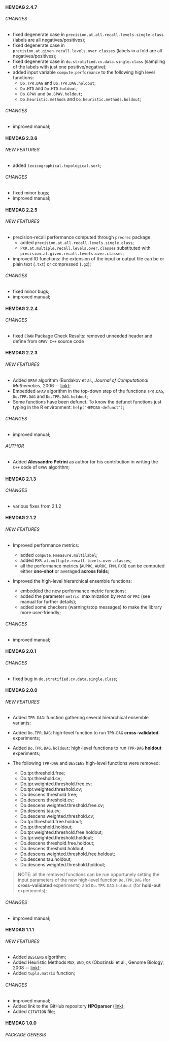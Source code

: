 #### HEMDAG 2.4.7

###### CHANGES
- fixed degenerate case in ``precision.at.all.recall.levels.single.class`` (labels are all negatives/positives);
- fixed degenerate case in ``precision.at.given.recall.levels.over.classes`` (labels in a fold are all negatives/positives); 
- fixed degenerate case in ``do.stratified.cv.data.single.class`` (sampling of the labels with just one positive/negative);
- added input variable ``compute.performance`` to the following high level functions: 
	- ``Do.TPR.DAG`` and ``Do.TPR.DAG.holdout``; 
	- ``Do.HTD`` and ``Do.HTD.holdout``; 
	- ``Do.GPAV`` and ``Do.GPAV.holdout``; 
	- ``Do.heuristic.methods`` and ``Do.heuristic.methods.holdout``;

###### CHANGES
- improved manual;

#### HEMDAG 2.3.6

###### NEW FEATURES
- added ``lexicographical.topological.sort``;

###### CHANGES
- fixed minor bugs;
- improved manual;

#### HEMDAG 2.2.5

###### NEW FEATURES
- precision-recall performance computed through ``precrec`` package:
	- added ``precision.at.all.recall.levels.single.class``;
	- ``PXR.at.multiple.recall.levels.over.classes`` substituted with ``precision.at.given.recall.levels.over.classes``;
- improved IO functions: the extension of the input or output file can be or plain text (``.txt``) or compressed (``.gz``); 

###### CHANGES
- fixed minor bugs;
- improved manual;

#### HEMDAG 2.2.4

###### CHANGES
- fixed ``CRAN`` Package Check Results: removed unneeded header and define from ``GPAV C++`` source code

#### HEMDAG 2.2.3

###### NEW FEATURES
- Added ``GPAV`` algorithm (Burdakov et al., *Journal of Computational Mathematics*, 2006 -- [link](https://www.jstor.org/stable/43693336));
- Embedded ``GPAV`` algorithm in the top-down step of the functions ``TPR.DAG``, ``Do.TPR.DAG`` and ``Do.TPR.DAG.holdout``;
- Some functions have been defunct. To know the defunct functions just typing in the R environment: ``help("HEMDAG-defunct")``;

###### CHANGES
- improved manual;

###### AUTHOR
- Added **Alessandro Petrini** as author for his contribution in writing the ``C++`` code of ``GPAV`` algorithm;

#### HEMDAG 2.1.3

###### CHANGES
- various fixes from 2.1.2

#### HEMDAG 2.1.2

###### NEW FEATURES
- Improved performance metrics:
	- added ``compute.Fmeasure.multilabel``;
	- added ``PXR.at.multiple.recall.levels.over.classes``;
	- all the performance metrics (``AUPRC``, ``AUROC``, ``FMM``, ``PXR``) can be computed either **one-shot** or averaged **across folds**;

- Improved the high-level hierarchical ensemble functions:
	- embedded the new performance metric functions;
	- added the parameter ``metric``: maximization by ``FMAX`` or ``PRC`` (see manual for further details);
	- added some checkers (warning/stop messages) to make the library more user-friendly;

###### CHANGES
- improved manual;

#### HEMDAG 2.0.1

###### CHANGES
- fixed bug in ``do.stratified.cv.data.single.class``;

#### HEMDAG 2.0.0

###### NEW FEATURES
- Added ``TPR-DAG``: function gathering several hierarchical ensemble variants;
- Added ``Do.TPR.DAG``: high-level function to run ``TPR-DAG`` **cross-validated** experiments;
- Added ``Do.TPR.DAG.holdout``: high-level functions to run ``TPR-DAG`` **holdout** experiments;

- The following ``TPR-DAG`` and ``DESCENS`` high-level functions were removed:
	- Do.tpr.threshold.free;
	- Do.tpr.threshold.cv;
	- Do.tpr.weighted.threshold.free.cv;
	- Do.tpr.weighted.threshold.cv;
	- Do.descens.threshold.free;
	- Do.descens.threshold.cv;
	- Do.descens.weighted.threshold.free.cv;
	- Do.descens.tau.cv;
	- Do.descens.weighted.threshold.cv;
	- Do.tpr.threshold.free.holdout;
	- Do.tpr.threshold.holdout;
	- Do.tpr.weighted.threshold.free.holdout;
	- Do.tpr.weighted.threshold.holdout;
	- Do.descens.threshold.free.holdout;
	- Do.descens.threshold.holdout;
	- Do.descens.weighted.threshold.free.holdout;
	- Do.descens.tau.holdout;
	- Do.descens.weighted.threshold.holdout;

> NOTE: all the removed functions can be run opportunely setting the input parameters of the new high-level function ``Do.TPR.DAG`` (for **cross-validated** experiments) and ``Do.TPR.DAG.holdout`` (for **hold-out** experiments);

###### CHANGES
- improved manual;
	
#### HEMDAG 1.1.1

###### NEW FEATURES
- Added ``DESCENS`` algorithm;
- Added Heuristic Methods ``MAX``, ``AND``, ``OR`` (Obozinski et al., Genome Biology, 2008 -- [link](https://genomebiology.biomedcentral.com/articles/10.1186/gb-2008-9-s1-s6));
- Added ``tupla.matrix`` function;

###### CHANGES
- improved manual;
- Added link to the GitHub repository **HPOparser** ([link](https://github.com/marconotaro/HPOparser));
- Added ``CITATION`` file;

#### HEMDAG 1.0.0

###### PACKAGE GENESIS

